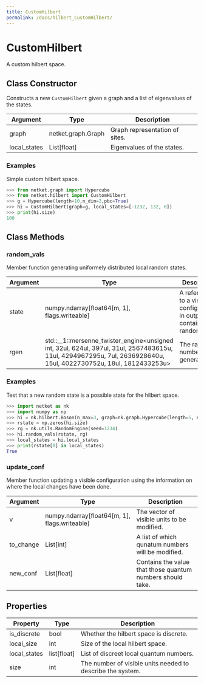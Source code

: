 ```yaml
---
title: CustomHilbert
permalink: /docs/hilbert_CustomHilbert/
---
```

# CustomHilbert
A custom hilbert space.

## Class Constructor
Constructs a new ``CustomHilbert`` given a graph and a list of
eigenvalues of the states.

|  Argument  |       Type       |         Description          |
|------------|------------------|------------------------------|
|graph       |netket.graph.Graph|Graph representation of sites.|
|local_states|List[float]       |Eigenvalues of the states.    |


### Examples
Simple custom hilbert space.

```python
>>> from netket.graph import Hypercube
>>> from netket.hilbert import CustomHilbert
>>> g = Hypercube(length=10,n_dim=2,pbc=True)
>>> hi = CustomHilbert(graph=g, local_states=[-1232, 132, 0])
>>> print(hi.size)
100

```



## Class Methods 
### random_vals
Member function generating uniformely distributed local random states.

|Argument|                                                                              Type                                                                               |                                   Description                                   |
|--------|-----------------------------------------------------------------------------------------------------------------------------------------------------------------|---------------------------------------------------------------------------------|
|state   |numpy.ndarray[float64[m, 1], flags.writeable]                                                                                                                    |A reference to a visible configuration, in output this contains the random state.|
|rgen    |std::__1::mersenne_twister_engine<unsigned int, 32ul, 624ul, 397ul, 31ul, 2567483615u, 11ul, 4294967295u, 7ul, 2636928640u, 15ul, 4022730752u, 18ul, 1812433253u>|The random number generator.                                                     |


### Examples
Test that a new random state is a possible state for the hilbert
space.

```python
>>> import netket as nk
>>> import numpy as np
>>> hi = nk.hilbert.Boson(n_max=3, graph=nk.graph.Hypercube(length=5, n_dim=1))
>>> rstate = np.zeros(hi.size)
>>> rg = nk.utils.RandomEngine(seed=1234)
>>> hi.random_vals(rstate, rg)
>>> local_states = hi.local_states
>>> print(rstate[0] in local_states)
True

```



### update_conf
Member function updating a visible configuration using the information on
where the local changes have been done.

|Argument |                    Type                     |                       Description                        |
|---------|---------------------------------------------|----------------------------------------------------------|
|v        |numpy.ndarray[float64[m, 1], flags.writeable]|The vector of visible units to be modified.               |
|to_change|List[int]                                    |A list of which qunatum numbers will be modified.         |
|new_conf |List[float]                                  |Contains the value that those quantum numbers should take.|


## Properties

|  Property  |   Type    |                        Description                        |
|------------|-----------|-----------------------------------------------------------|
|is_discrete |bool       | Whether the hilbert space is discrete.                    |
|local_size  |int        | Size of the local hilbert space.                          |
|local_states|list[float]| List of discreet local quantum numbers.                   |
|size        |int        | The number of visible units needed to describe the system.|

